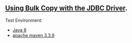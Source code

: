 [Using Bulk Copy with the JDBC Driver](https://docs.microsoft.com/en-us/sql/connect/jdbc/using-bulk-copy-with-the-jdbc-driver?view=sql-server-2017).
----------------------------------------------------
Test Environment:
- [Java 8](https://learn.microsoft.com/en-us/java/openjdk/download)
- [apache maven 3.3.9](https://archive.apache.org/dist/maven/maven-3/3.3.9/)